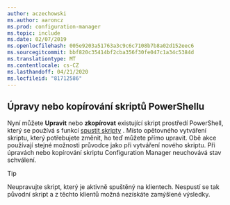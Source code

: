 ```yaml
---
author: aczechowski
ms.author: aaroncz
ms.prod: configuration-manager
ms.topic: include
ms.date: 02/07/2019
ms.openlocfilehash: 005e9203a51763a3c9c6c7108b7b8a02d152eec6
ms.sourcegitcommit: bbf820c35414bf2cba356f30fe047c1a34c5384d
ms.translationtype: MT
ms.contentlocale: cs-CZ
ms.lasthandoff: 04/21/2020
ms.locfileid: "81712586"
---
```

## <a name="edit-or-copy-powershell-scripts"></a><a name="bkmk_psedit"></a>Úpravy nebo kopírování skriptů PowerShellu
<!--3705507-->

Nyní můžete **Upravit** nebo **zkopírovat** existující skript prostředí PowerShell, který se používá s funkcí [spustit skripty](../../../../../apps/deploy-use/create-deploy-scripts.md) . Místo opětovného vytváření skriptu, který potřebujete změnit, ho teď můžete přímo upravit. Obě akce používají stejné možnosti průvodce jako při vytváření nového skriptu. Při úpravách nebo kopírování skriptu Configuration Manager neuchovává stav schválení. 

> [!Tip]  
> Neupravujte skript, který je aktivně spuštěný na klientech. Nespustí se tak původní skript a z těchto klientů možná nezískáte zamýšlené výsledky.  

